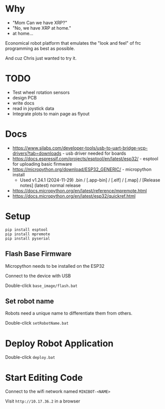 # Why

* "Mom Can we have XRP?"
* "No, we have XRP at home."
* at home...

Economical robot platform that emulates the "look and feel" of frc programming as best as possible.

And cuz Chris just wanted to try it.

# TODO

* Test wheel rotation sensors
* design PCB
* write docs
* read in joystick data
* Integrate plots to main page as flyout

# Docs

* https://www.silabs.com/developer-tools/usb-to-uart-bridge-vcp-drivers?tab=downloads - usb driver needed for boards
* https://docs.espressif.com/projects/esptool/en/latest/esp32/ - esptool for uploading basic firmware
* https://micropython.org/download/ESP32_GENERIC/ - micropython install
  * Used v1.24.1 (2024-11-29) .bin / [.app-bin] / [.elf] / [.map] / [Release notes] (latest) normal release
* https://docs.micropython.org/en/latest/reference/mpremote.html
* https://docs.micropython.org/en/latest/esp32/quickref.html

# Setup

```
pip install esptool
pip install mpremote
pip install pyserial
```

## Flash Base Firmware

Micropython needs to be installed on the ESP32

Connect to the device with USB

Double-click `base_image/flash.bat`

## Set robot name

Robots need a unique name to differentiate them from others.

Double-click `setRobotName.bat`

# Deploy Robot Application

Double-click `deploy.bat`

# Start Editing Code

Connect to the wifi network named `MINIBOT-<NAME>`

Visit `http://10.17.36.2` in a browser
